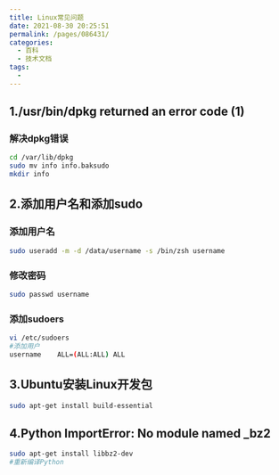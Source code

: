 ```yaml
---
title: Linux常见问题
date: 2021-08-30 20:25:51
permalink: /pages/086431/
categories:
  - 百科
  - 技术文档
tags:
  - 
---
```

## 1./usr/bin/dpkg returned an error code (1)
### 解决dpkg错误
```bash
cd /var/lib/dpkg
sudo mv info info.baksudo
mkdir info
```

## 2.添加用户名和添加sudo
### 添加用户名
```bash
sudo useradd -m -d /data/username -s /bin/zsh username
```
### 修改密码
```bash
sudo passwd username
```
### 添加sudoers
```bash
vi /etc/sudoers
#添加用户
username    ALL=(ALL:ALL) ALL
```
## 3.Ubuntu安装Linux开发包
```bash
sudo apt-get install build-essential
```
## 4.Python ImportError: No module named _bz2
```bash
sudo apt-get install libbz2-dev
#重新编译Python
```

